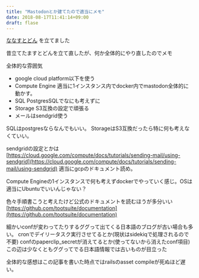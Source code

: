 ```yaml
---
title: "Mastodonとか建てたので適当にメモ"
date: 2018-08-17T11:41:14+09:00
draft: flase
---
```


[ななすとどん](https://mst.nanaaki.com) を立てました

昔立てたますとどんを立て直したが、何か全体的にやり直したのでメモ

<!--more-->

全体的な雰囲気

* google cloud platform以下を使う
* Compute Engine 適当に1インスタンス内でdocker内でmastodon全体的に動かす。
* SQL PostgresSQLでなにも考えずに
* Storage S3互換の設定で頑張る
* メールはsendgrid使う

SQLはpostgresならなんでもいい。
StorageはS3互換だったら特に何も考えなくていい。

sendgridの設定とかは[https://cloud.google.com/compute/docs/tutorials/sending-mail/using-sendgrid](https://cloud.google.com/compute/docs/tutorials/sending-mail/using-sendgrid)
適当にgcpのドキュメント読め。


Compute Engineの1インスタンスで何も考えずdockerでやっていく感じ。OSは適当にUbuntuでいいんじゃない？

色々手順書こうと考えたけど公式のドキュメントを読むほうが多分いい
[https://github.com/tootsuite/documentation](https://github.com/tootsuite/documentation)

細かいconfが変わってたりするググって出てくる日本語のブログが古い場合も多い。
cronでデイリータスク実行させてるとか(現状はsidekiqで処理されるので不要)
confのpaperclip_secretが消えてるとか(使ってないから消えたconf項目)
この辺は少なくともググってでる日本語情報では古いものが目立った

全体的な感想はこの記事を書いた時点ではrailsのasset compileが死ぬほど遅い。
